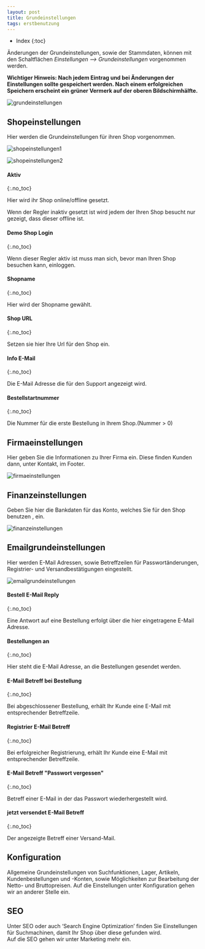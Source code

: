 ```yaml
---
layout: post
title: Grundeinstellungen
tags: erstbenutzung
---
```


+ Index
{:toc}

Änderungen der Grundeinstellungen, sowie der Stammdaten, können mit den Schaltflächen *Einstellungen --> Grundeinstellungen* vorgenommen werden.

**Wichtiger Hinweis:
Nach jedem Eintrag und bei Änderungen der Einstellungen sollte gespeichert werden. Nach einem erfolgreichen Speichern erscheint ein grüner Vermerk auf der oberen Bildschirmhälfte.**

![grundeinstellungen]

## Shopeinstellungen

Hier werden die Grundeinstellungen für ihren Shop vorgenommen.

![shopeinstellungen1]

![shopeinstellungen2]

#### Aktiv
{:.no_toc}

Hier wird ihr Shop online/offline gesetzt.

Wenn der Regler inaktiv gesetzt ist wird jedem der Ihren Shop besucht nur gezeigt, dass dieser offline ist.

#### Demo Shop Login
{:.no_toc}

Wenn dieser Regler aktiv ist muss man sich, bevor man Ihren Shop besuchen kann, einloggen.

#### Shopname
{:.no_toc}

Hier wird der Shopname gewählt.

#### Shop URL
{:.no_toc}

Setzen sie hier Ihre Url für den Shop ein.

#### Info E-Mail
{:.no_toc}

Die E-Mail Adresse die für den Support angezeigt wird.

#### Bestellstartnummer
{:.no_toc}

Die Nummer für die erste Bestellung in Ihrem Shop.(Nummer  > 0)

## Firmaeinstellungen

Hier geben Sie die Informationen zu Ihrer Firma ein. Diese finden Kunden dann, unter Kontakt, im Footer.

![firmaeinstellungen]

## Finanzeinstellungen

Geben Sie hier die Bankdaten für das Konto, welches Sie für den Shop benutzen , ein.

![finanzeinstellungen]

## Emailgrundeinstellungen

Hier werden E-Mail Adressen, sowie Betreffzeilen für Passwortänderungen, Registrier- und Versandbestätigungen eingestellt.

![emailgrundeinstellungen]

#### Bestell E-Mail Reply
{:.no_toc}

Eine Antwort auf eine Bestellung erfolgt über die hier eingetragene E-Mail Adresse.

#### Bestellungen an
{:.no_toc}

Hier steht die E-Mail Adresse, an die Bestellungen gesendet werden.

#### E-Mail Betreff bei Bestellung
{:.no_toc}

Bei abgeschlossener Bestellung, erhält Ihr Kunde eine E-Mail mit entsprechender Betreffzeile.

#### Registrier E-Mail Betreff
{:.no_toc}

Bei erfolgreicher Registrierung, erhält Ihr Kunde eine E-Mail mit entsprechender Betreffzeile.

#### E-Mail Betreff "Passwort vergessen"
{:.no_toc}

Betreff einer E-Mail in der das Passwort wiederhergestellt wird.

#### jetzt versendet E-Mail Betreff 
{:.no_toc}

Der angezeigte Betreff einer Versand-Mail.

## Konfiguration
Allgemeine Grundeinstellungen von Suchfunktionen, Lager, Artikeln, Kundenbestellungen und -Konten, sowie Möglichkeiten zur Bearbeitung der Netto- und Bruttopreisen.
Auf die Einstellungen unter Konfiguration gehen wir an anderer Stelle ein.

## SEO

Unter SEO oder auch ‘Search Engine Optimization’ finden Sie Einstellungen für Suchmachinen, damit Ihr Shop über diese gefunden wird.  
Auf die SEO gehen wir unter Marketing mehr ein.

[grundeinstellungen]:/wiki/img/grundeinstellungen/grundeinstellungen.png

[shopeinstellungen1]: /wiki/img/grundeinstellungen/shopeinstellungen1.png

[shopeinstellungen2]: /wiki/img/grundeinstellungen/shopeinstellungen2.png

[firmaeinstellungen]: /wiki/img/grundeinstellungen/firmaeinstellungen.png

[finanzeinstellungen]: /wiki/img/grundeinstellungen/finanzeinstellungen.png

[emailgrundeinstellungen]: /wiki/img/grundeinstellungen/emailgrundeinstellungen.png
